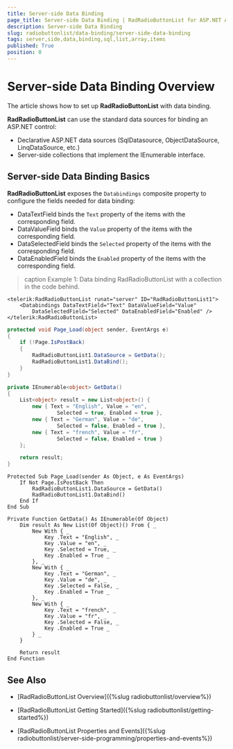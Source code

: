 ```yaml
---
title: Server-side Data Binding
page_title: Server-side Data Binding | RadRadioButtonList for ASP.NET AJAX Documentation
description: Server-side Data Binding
slug: radiobuttonlist/data-binding/server-side-data-binding
tags: server,side,data,binding,sql,list,array,items
published: True
position: 0
---
```


# Server-side Data Binding Overview

The article shows how to set up **RadRadioButtonList** with data binding. 

**RadRadioButtonList** can use the standard data sources for binding an ASP.NET control:

* Declarative ASP.NET data sources (SqlDatasource, ObjectDataSource, LinqDataSource, etc.)
* Server-side collections that implement the IEnumerable interface.

## Server-side Data Binding Basics 

**RadRadioButtonList** exposes the `Databindings` composite property to configure the fields needed for data binding: 

* DataTextField binds the `Text` property of the items with the corresponding field.
* DataValueField binds the `Value` property of the items with the corresponding field.
* DataSelectedField binds the `Selected` property of the items with the corresponding field.
* DataEnabledField binds the `Enabled` property of the items with the corresponding field.

>caption Example 1: Data binding RadRadioButtonList with a collection in the code behind.

````ASP.NET
<telerik:RadRadioButtonList runat="server" ID="RadRadioButtonList1">
    <Databindings DataTextField="Text" DataValueField="Value" 
        DataSelectedField="Selected" DataEnabledField="Enabled" />
</telerik:RadRadioButtonList>
````

````C#
protected void Page_Load(object sender, EventArgs e)
{
    if (!Page.IsPostBack)
    {
        RadRadioButtonList1.DataSource = GetData();
        RadRadioButtonList1.DataBind();
    }
}

private IEnumerable<object> GetData()
{
    List<object> result = new List<object>() {
        new { Text = "English", Value = "en",
                Selected = true, Enabled = true },
        new { Text = "German", Value = "de",
                Selected = false, Enabled = true },
        new { Text = "french", Value = "fr",
                Selected = false, Enabled = true }
    };

    return result;
}
````
````VB
Protected Sub Page_Load(sender As Object, e As EventArgs)
	If Not Page.IsPostBack Then
		RadRadioButtonList1.DataSource = GetData()
		RadRadioButtonList1.DataBind()
	End If
End Sub

Private Function GetData() As IEnumerable(Of Object)
	Dim result As New List(Of Object)() From { _
		New With { _
			Key .Text = "English", _
			Key .Value = "en", _
			Key .Selected = True, _
			Key .Enabled = True _
		}, _
		New With { _
			Key .Text = "German", _
			Key .Value = "de", _
			Key .Selected = False, _
			Key .Enabled = True _
		}, _
		New With { _
			Key .Text = "french", _
			Key .Value = "fr", _
			Key .Selected = False, _
			Key .Enabled = True _
		} _
	}

	Return result
End Function
````

## See Also

 * [RadRadioButtonList Overview]({%slug radiobuttonlist/overview%})

 * [RadRadioButtonList Getting Started]({%slug radiobuttonlist/getting-started%})
 
 * [RadRadioButtonList Properties and Events]({%slug radiobuttonlist/server-side-programming/properties-and-events%})
